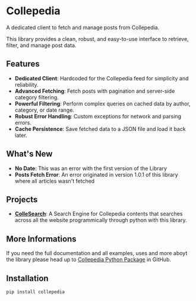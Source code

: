 # Collepedia

A dedicated client to fetch and manage posts from Collepedia.

This library provides a clean, robust, and easy-to-use interface to retrieve, filter, and manage post data.

## Features

-   **Dedicated Client**: Hardcoded for the Collepedia feed for simplicity and reliability.
-   **Advanced Fetching**: Fetch posts with pagination and server-side category filtering.
-   **Powerful Filtering**: Perform complex queries on cached data by author, category, or date range.
-   **Robust Error Handling**: Custom exceptions for network and parsing errors.
-   **Cache Persistence**: Save fetched data to a JSON file and load it back later.

## What's New
-   **No Date**: This was an error with the first version of the Library
-   **Posts Fetch Error**: An error originated in version 1.0.1 of this library where all articles wasn't fetched

## Projects
-   **[ColleSearch](https://collesearch.vercel.app/)**: A Search Engine for Collepedia contents that searches across all the website programmically through python with this library.

## More Informations

If you need the full documentation and all examples, uses and more aboyt the library please head up to [Collepedia Python Package](https://github.com/AbdulRahman-Muhammad/collepediapy) in GitHub.

## Installation

```bash
pip install collepedia
```
